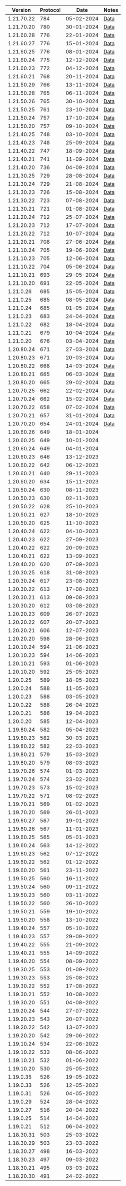 | Version    | Protocol | Date       | Notes              |
|------------|----------|------------|--------------------|
| 1.21.70.22 | 784      | 05-02-2024 | [Data](1.21.70.22) |
| 1.21.70.20 | 780      | 30-01-2024 | [Data](1.21.70.20) |
| 1.21.60.28 | 776      | 22-01-2024 | [Data](1.21.60.27) |
| 1.21.60.27 | 776      | 15-01-2024 | [Data](1.21.60.27) |
| 1.21.60.25 | 776      | 08-01-2024 | [Data](1.21.60.25) |
| 1.21.60.24 | 775      | 12-12-2024 | [Data](1.21.60.24) |
| 1.21.60.23 | 772      | 04-12-2024 | [Data](1.21.60.23) |
| 1.21.60.21 | 768      | 20-11-2024 | [Data](1.21.60.21) |
| 1.21.50.29 | 766      | 13-11-2024 | [Data](1.21.50.29) |
| 1.21.50.28 | 765      | 06-11-2024 | [Data](1.21.50.28) |
| 1.21.50.26 | 765      | 30-10-2024 | [Data](1.21.50.26) |
| 1.21.50.25 | 761      | 23-10-2024 | [Data](1.21.50.25) |
| 1.21.50.24 | 757      | 17-10-2024 | [Data](1.21.50.24) |
| 1.21.50.20 | 757      | 09-10-2024 | [Data](1.21.50.20) |
| 1.21.40.25 | 748      | 03-10-2024 | [Data](1.21.40.25) |
| 1.21.40.23 | 748      | 25-09-2024 | [Data](1.21.40.23) |
| 1.21.40.22 | 747      | 18-09-2024 | [Data](1.21.40.22) |
| 1.21.40.21 | 741      | 11-09-2024 | [Data](1.21.40.21) |
| 1.21.40.20 | 736      | 04-09-2024 | [Data](1.21.40.20) |
| 1.21.30.25 | 729      | 28-08-2024 | [Data](1.21.30.25) |
| 1.21.30.24 | 729      | 21-08-2024 | [Data](1.21.30.24) |
| 1.21.30.23 | 726      | 15-08-2024 | [Data](1.21.30.23) |
| 1.21.30.22 | 723      | 07-08-2024 | [Data](1.21.30.22) |
| 1.21.30.21 | 721      | 01-08-2024 | [Data](1.21.30.21) |
| 1.21.20.24 | 712      | 25-07-2024 | [Data](1.21.20.22) |
| 1.21.20.23 | 712      | 17-07-2024 | [Data](1.21.20.22) |
| 1.21.20.22 | 712      | 10-07-2024 | [Data](1.21.20.22) |
| 1.21.20.21 | 708      | 27-06-2024 | [Data](1.21.20.21) |
| 1.21.10.24 | 705      | 19-06-2024 | [Data](1.21.10.24) |
| 1.21.10.23 | 705      | 12-06-2024 | [Data](1.21.10.23) |
| 1.21.10.22 | 704      | 05-06-2024 | [Data](1.21.10.22) |
| 1.21.10.21 | 693      | 29-05-2024 | [Data](1.21.10.21) |
| 1.21.10.20 | 691      | 22-05-2024 | [Data](1.21.10.20) |
| 1.21.0.26  | 685      | 15-05-2024 | [Data](1.21.0.26)  |
| 1.21.0.25  | 685      | 08-05-2024 | [Data](1.21.0.25)  |
| 1.21.0.24  | 685      | 01-05-2024 | [Data](1.21.0.24)  |
| 1.21.0.23  | 683      | 24-04-2024 | [Data](1.21.0.23)  |
| 1.21.0.22  | 682      | 18-04-2024 | [Data](1.21.0.22)  |
| 1.21.0.21  | 679      | 10-04-2024 | [Data](1.21.0.21)  |
| 1.21.0.20  | 676      | 03-04-2024 | [Data](1.21.0.20)  |
| 1.20.80.24 | 671      | 27-03-2024 | [Data](1.20.80.23) |
| 1.20.80.23 | 671      | 20-03-2024 | [Data](1.20.80.23) |
| 1.20.80.22 | 668      | 14-03-2024 | [Data](1.20.80.22) |
| 1.20.80.21 | 665      | 06-03-2024 | [Data](1.20.80.20) |
| 1.20.80.20 | 665      | 29-02-2024 | [Data](1.20.80.20) |
| 1.20.70.25 | 662      | 22-02-2024 | [Data](1.20.70.24) |
| 1.20.70.24 | 662      | 15-02-2024 | [Data](1.20.70.24) |
| 1.20.70.22 | 658      | 07-02-2024 | [Data](1.20.70.22) |
| 1.20.70.21 | 657      | 31-01-2024 | [Data](1.20.70.21) |
| 1.20.70.20 | 654      | 24-01-2024 | [Data](1.20.70.20) |
| 1.20.60.26 | 649      | 18-01-2024 |                    |
| 1.20.60.25 | 649      | 10-01-2024 |                    |
| 1.20.60.24 | 649      | 04-01-2024 |                    |
| 1.20.60.23 | 646      | 13-12-2023 |                    |
| 1.20.60.22 | 642      | 06-12-2023 |                    |
| 1.20.60.21 | 640      | 29-11-2023 |                    |
| 1.20.60.20 | 634      | 15-11-2023 |                    |
| 1.20.50.24 | 630      | 08-11-2023 |                    |
| 1.20.50.23 | 630      | 02-11-2023 |                    |
| 1.20.50.22 | 628      | 25-10-2023 |                    |
| 1.20.50.21 | 627      | 18-10-2023 |                    |
| 1.20.50.20 | 625      | 11-10-2023 |                    |
| 1.20.40.24 | 622      | 04-10-2023 |                    |
| 1.20.40.23 | 622      | 27-09-2023 |                    |
| 1.20.40.22 | 622      | 20-09-2023 |                    |
| 1.20.40.21 | 622      | 13-09-2023 |                    |
| 1.20.40.20 | 620      | 07-09-2023 |                    |
| 1.20.30.25 | 618      | 31-08-2023 |                    |
| 1.20.30.24 | 617      | 23-08-2023 |                    |
| 1.20.30.22 | 613      | 17-08-2023 |                    |
| 1.20.30.21 | 613      | 09-08-2023 |                    |
| 1.20.30.20 | 612      | 03-08-2023 |                    |
| 1.20.20.23 | 609      | 26-07-2023 |                    |
| 1.20.20.22 | 607      | 20-07-2023 |                    |
| 1.20.20.21 | 606      | 12-07-2023 |                    |
| 1.20.20.20 | 598      | 28-06-2023 |                    |
| 1.20.10.24 | 594      | 21-06-2023 |                    |
| 1.20.10.23 | 594      | 14-06-2023 |                    |
| 1.20.10.21 | 593      | 01-06-2023 |                    |
| 1.20.10.20 | 592      | 25-05-2023 |                    |
| 1.20.0.25  | 589      | 18-05-2023 |                    |
| 1.20.0.24  | 588      | 11-05-2023 |                    |
| 1.20.0.23  | 588      | 03-05-2023 |                    |
| 1.20.0.22  | 588      | 26-04-2023 |                    |
| 1.20.0.21  | 586      | 19-04-2023 |                    |
| 1.20.0.20  | 585      | 12-04-2023 |                    |
| 1.19.80.24 | 582      | 05-04-2023 |                    |
| 1.19.80.23 | 582      | 30-03-2023 |                    |
| 1.19.80.22 | 582      | 22-03-2023 |                    |
| 1.19.80.21 | 579      | 15-03-2023 |                    |
| 1.19.80.20 | 579      | 08-03-2023 |                    |
| 1.19.70.26 | 574      | 01-03-2023 |                    |
| 1.19.70.24 | 574      | 23-02-2023 |                    |
| 1.19.70.23 | 573      | 15-02-2023 |                    |
| 1.19.70.22 | 571      | 08-02-2023 |                    |
| 1.19.70.21 | 569      | 01-02-2023 |                    |
| 1.19.70.20 | 569      | 26-01-2023 |                    |
| 1.19.60.27 | 567      | 19-01-2023 |                    |
| 1.19.60.26 | 567      | 11-01-2023 |                    |
| 1.19.60.25 | 565      | 05-01-2023 |                    |
| 1.19.60.24 | 563      | 14-12-2022 |                    |
| 1.19.60.23 | 562      | 07-12-2022 |                    |
| 1.19.60.22 | 562      | 01-12-2022 |                    |
| 1.19.60.20 | 561      | 23-11-2022 |                    |
| 1.19.50.25 | 560      | 16-11-2022 |                    |
| 1.19.50.24 | 560      | 09-11-2022 |                    |
| 1.19.50.23 | 560      | 03-11-2022 |                    |
| 1.19.50.22 | 560      | 26-10-2022 |                    |
| 1.19.50.21 | 559      | 19-10-2022 |                    |
| 1.19.50.20 | 558      | 13-10-2022 |                    |
| 1.19.40.24 | 557      | 05-10-2022 |                    |
| 1.19.40.23 | 557      | 29-09-2022 |                    |
| 1.19.40.22 | 555      | 21-09-2022 |                    |
| 1.19.40.21 | 555      | 14-09-2022 |                    |
| 1.19.40.20 | 554      | 08-09-2022 |                    |
| 1.19.30.25 | 553      | 01-09-2022 |                    |
| 1.19.30.23 | 553      | 25-08-2022 |                    |
| 1.19.30.22 | 552      | 17-08-2022 |                    |
| 1.19.30.21 | 552      | 10-08-2022 |                    |
| 1.19.30.20 | 551      | 04-08-2022 |                    |
| 1.19.20.24 | 544      | 27-07-2022 |                    |
| 1.19.20.23 | 543      | 20-07-2022 |                    |
| 1.19.20.22 | 542      | 13-07-2022 |                    |
| 1.19.20.20 | 542      | 29-06-2022 |                    |
| 1.19.10.24 | 534      | 22-06-2022 |                    |
| 1.19.10.22 | 533      | 08-06-2022 |                    |
| 1.19.10.21 | 532      | 01-06-2022 |                    |
| 1.19.10.20 | 530      | 25-05-2022 |                    |
| 1.19.0.35  | 526      | 19-05-2022 |                    |
| 1.19.0.33  | 526      | 12-05-2022 |                    |
| 1.19.0.31  | 526      | 04-05-2022 |                    |
| 1.19.0.29  | 524      | 28-04-2022 |                    |
| 1.19.0.27  | 516      | 20-04-2022 |                    |
| 1.19.0.25  | 514      | 14-04-2022 |                    |
| 1.19.0.21  | 512      | 06-04-2022 |                    |
| 1.18.30.31 | 503      | 25-03-2022 |                    |
| 1.18.30.29 | 503      | 23-03-2022 |                    |
| 1.18.30.27 | 498      | 16-03-2022 |                    |
| 1.18.30.23 | 497      | 09-03-2022 |                    |
| 1.18.30.21 | 495      | 03-03-2022 |                    |
| 1.18.20.30 | 491      | 24-02-2022 |                    |
